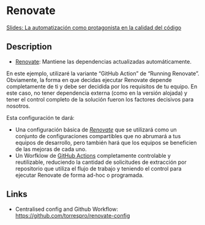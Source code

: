 # Renovate 

[Slides: La automatización como protagonista en la calidad del código](https://docs.google.com/presentation/d/1_b0LnPXTKBgKtzg5HX3rdSgU85CRvnMGI-c8R5bkqF0/edit?usp=sharing)

## Description

- [Renovate](https://docs.renovatebot.com/): Mantiene las dependencias actualizadas automáticamente.


En este ejemplo, utilizaré la variante “GitHub Action” de “Running Renovate”. Obviamente, la forma en que decidas ejecutar Renovate depende completamente de ti y debe ser decidida por los requisitos de tu equipo. 
En este caso, no tener dependencia externa (como en la versión alojada) y tener el control completo de la solución fueron los factores decisivos para nosotros.

Esta configuración te dará:

- Una configuración básica de [_Renovate_](https://github.com/torrespro/renovate-config/blob/main/default.json) que se utilizará como un conjunto de configuraciones compartibles que no abrumará a tus equipos de desarrollo, pero también hará que los equipos se beneficien de las mejoras de cada uno.
- Un Worfklow de [GitHub Actions](https://github.com/torrespro/renovate-config/blob/main/.github/workflows/renovate.yml) completamente controlable y reutilizable, reduciendo la cantidad de solicitudes de extracción por repositorio que utiliza el flujo de trabajo y teniendo el control para ejecutar Renovate de forma ad-hoc o programada. 


## Links

- Centralised config and Github Workflow: https://github.com/torrespro/renovate-config 

